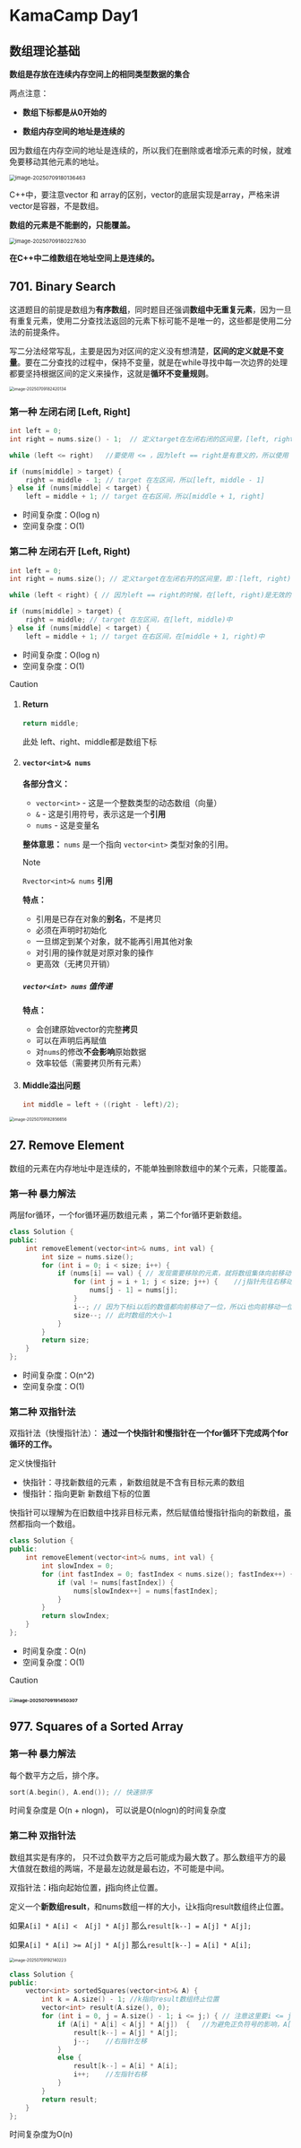 # KamaCamp Day1



## 数组理论基础

**数组是存放在连续内存空间上的相同类型数据的集合**

两点注意：

- **数组下标都是从0开始的**

- **数组内存空间的地址是连续的**

因为数组在内存空间的地址是连续的，所以我们在删除或者增添元素的时候，就难免要移动其他元素的地址。

<img src="C:\Users\Lenovo\AppData\Roaming\Typora\typora-user-images\image-20250709180136463.png" alt="image-20250709180136463" style="zoom:67%;" />

C++中，要注意vector 和 array的区别，vector的底层实现是array，严格来讲vector是容器，不是数组。

**数组的元素是不能删的，只能覆盖。**

<img src="C:\Users\Lenovo\AppData\Roaming\Typora\typora-user-images\image-20250709180227630.png" alt="image-20250709180227630" style="zoom: 67%;" />

**在C++中二维数组在地址空间上是连续的。**



## 701. Binary Search

这道题目的前提是数组为**有序数组**，同时题目还强调**数组中无重复元素**，因为一旦有重复元素，使用二分查找法返回的元素下标可能不是唯一的，这些都是使用二分法的前提条件。

写二分法经常写乱，主要是因为对区间的定义没有想清楚，**区间的定义就是不变量**。要在二分查找的过程中，保持不变量，就是在while寻找中每一次边界的处理都要坚持根据区间的定义来操作，这就是**循环不变量规则**。

<img src="C:\Users\Lenovo\AppData\Roaming\Typora\typora-user-images\image-20250709182420134.png" alt="image-20250709182420134" style="zoom: 50%;" />

### 第一种 左闭右闭 [Left, Right]

```cpp
int left = 0;
int right = nums.size() - 1;  // 定义target在左闭右闭的区间里，[left, right]
```

```cpp
while (left <= right)	//要使用 <= ，因为left == right是有意义的，所以使用 <=
```

```cpp
if (nums[middle] > target) {
	right = middle - 1; // target 在左区间，所以[left, middle - 1]
} else if (nums[middle] < target) {
    left = middle + 1; // target 在右区间，所以[middle + 1, right]
```

- 时间复杂度：O(log n)
- 空间复杂度：O(1)

### 第二种 左闭右开 [Left, Right)

```cpp
int left = 0;
int right = nums.size(); // 定义target在左闭右开的区间里，即：[left, right)
```

```cpp
while (left < right) { // 因为left == right的时候，在[left, right)是无效的空间，所以使用 <
```

```cpp
if (nums[middle] > target) {
    right = middle; // target 在左区间，在[left, middle)中
} else if (nums[middle] < target) {
    left = middle + 1; // target 在右区间，在[middle + 1, right)中
```

- 时间复杂度：O(log n)
- 空间复杂度：O(1)

> [!CAUTION]
>
> 1. #### Return
>
>    ```cpp
>    return middle;
>    ```
>
>    此处 left、right、middle都是数组下标
>
>    
>
> 2. #### `vector<int>& nums` 
>
>    **各部分含义：**
>
>    - `vector<int>` - 这是一个整数类型的动态数组（向量）
>    - `&` - 这是引用符号，表示这是一个**引用**
>    - `nums` - 这是变量名
>
>    **整体意思：** `nums` 是一个指向 `vector<int>` 类型对象的引用。
>
>    > [!NOTE]
>    >
>    > `Rvector<int>& nums` **引用**
>    >
>    > **特点：**
>    >
>    > - 引用是已存在对象的**别名**，不是拷贝
>    > - 必须在声明时初始化
>    > - 一旦绑定到某个对象，就不能再引用其他对象
>    > - 对引用的操作就是对原对象的操作
>    > - 更高效（无拷贝开销）
>    >
>    > ##### `vector<int> nums` 值传递
>    >
>    > **特点：**
>    >
>    > - 会创建原始vector的完整**拷贝**
>    > - 可以在声明后再赋值
>    > - 对`nums`的修改**不会影响**原始数据
>    > - 效率较低（需要拷贝所有元素）
>
> 3. #### Middle溢出问题
>
>    ```cpp
>    int middle = left + ((right - left)/2);
>    ```
>
> <img src="C:\Users\Lenovo\AppData\Roaming\Typora\typora-user-images\image-20250709182856656.png" alt="image-20250709182856656" style="zoom:50%;" />



## 27. Remove Element

数组的元素在内存地址中是连续的，不能单独删除数组中的某个元素，只能覆盖。

### 第一种 暴力解法

两层for循环，一个for循环遍历数组元素 ，第二个for循环更新数组。

```cpp
class Solution {
public:
    int removeElement(vector<int>& nums, int val) {
        int size = nums.size();
        for (int i = 0; i < size; i++) {
            if (nums[i] == val) { // 发现需要移除的元素，就将数组集体向前移动一位
                for (int j = i + 1; j < size; j++) {	//j指针先往右移动一位
                    nums[j - 1] = nums[j];
                }
                i--; // 因为下标i以后的数值都向前移动了一位，所以i也向前移动一位
                size--; // 此时数组的大小-1
            }
        }
        return size;
    }
};
```

- 时间复杂度：O(n^2)
- 空间复杂度：O(1)

### 第二种 双指针法

双指针法（快慢指针法）： **通过一个快指针和慢指针在一个for循环下完成两个for循环的工作。**

定义快慢指针

- 快指针：寻找新数组的元素 ，新数组就是不含有目标元素的数组
- 慢指针：指向更新 新数组下标的位置

快指针可以理解为在旧数组中找非目标元素，然后赋值给慢指针指向的新数组，虽然都指向一个数组。

```cpp
class Solution {
public:
    int removeElement(vector<int>& nums, int val) {
        int slowIndex = 0;
        for (int fastIndex = 0; fastIndex < nums.size(); fastIndex++) {
            if (val != nums[fastIndex]) {
                nums[slowIndex++] = nums[fastIndex];
            }
        }
        return slowIndex;
    }
};
```

- 时间复杂度：O(n)
- 空间复杂度：O(1)

> [!CAUTION]
>
> ### <img src="C:\Users\Lenovo\AppData\Roaming\Typora\typora-user-images\image-20250709191450307.png" alt="image-20250709191450307" style="zoom: 50%;" />



## 977. Squares of a Sorted Array

### 第一种 暴力解法

每个数平方之后，排个序。

```cpp
sort(A.begin(), A.end()); // 快速排序
```

时间复杂度是 O(n + nlogn)， 可以说是O(nlogn)的时间复杂度

### 第二种 双指针法

数组其实是有序的， 只不过负数平方之后可能成为最大数了。那么数组平方的最大值就在数组的两端，不是最左边就是最右边，不可能是中间。

双指针法：**i**指向起始位置，**j**指向终止位置。

定义一个**新数组result**，和nums数组一样的大小，让k指向result数组终止位置。

如果`A[i] * A[i] <  A[j] * A[j]` 那么`result[k--] = A[j] * A[j];` 

如果`A[i] * A[i] >= A[j] * A[j]` 那么`result[k--] = A[i] * A[i];` 

<img src="C:\Users\Lenovo\AppData\Roaming\Typora\typora-user-images\image-20250709192140223.png" alt="image-20250709192140223" style="zoom:50%;" />

```cpp
class Solution {
public:
    vector<int> sortedSquares(vector<int>& A) {
        int k = A.size() - 1; //k指向result数组终止位置
        vector<int> result(A.size(), 0);
        for (int i = 0, j = A.size() - 1; i <= j;) { // 注意这里要i <= j，因为最后要处理两个元素
            if (A[i] * A[i] < A[j] * A[j])  {	//为避免正负符号的影响，A[i] * A[i]代替A[i] 
                result[k--] = A[j] * A[j];
                j--;	//右指针左移
            }
            else {
                result[k--] = A[i] * A[i];
                i++;	//左指针右移
            }
        }
        return result;
    }
};
```

时间复杂度为O(n)